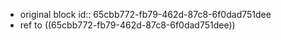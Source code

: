- original block
  id:: 65cbb772-fb79-462d-87c8-6f0dad751dee
- ref to ((65cbb772-fb79-462d-87c8-6f0dad751dee))